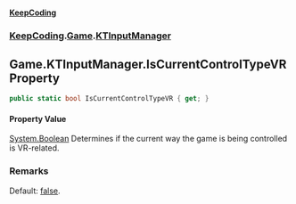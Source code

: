 #### [KeepCoding](index.md 'index')
### [KeepCoding](KeepCoding.md 'KeepCoding').[Game](KeepCoding_Game.md 'KeepCoding.Game').[KTInputManager](KeepCoding_Game_KTInputManager.md 'KeepCoding.Game.KTInputManager')
## Game.KTInputManager.IsCurrentControlTypeVR Property
```csharp
public static bool IsCurrentControlTypeVR { get; }
```
#### Property Value
[System.Boolean](https://docs.microsoft.com/en-us/dotnet/api/System.Boolean 'System.Boolean')
Determines if the current way the game is being controlled is VR-related.  
### Remarks
Default: [false](https://docs.microsoft.com/en-us/dotnet/csharp/language-reference/builtin-types/bool 'https://docs.microsoft.com/en-us/dotnet/csharp/language-reference/builtin-types/bool').  
